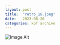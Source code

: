 ```yaml
---
layout:	post
title:	"retro_16.jpeg"
date:	2023-08-26
categories:	kof archive
---
```


![Image Alt](https://k0f.github.io/assets/retro_16.jpeg)